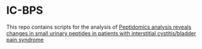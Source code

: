 # IC-BPS

This repo contains scripts for the analysis of [Peptidomics analysis reveals changes in small urinary peptides in patients with interstitial cystitis/bladder pain syndrome](https://www.nature.com/articles/s41598-022-12197-2)
